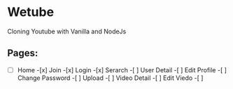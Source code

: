 # Wetube

Cloning Youtube with Vanilla and NodeJs

## Pages:

-[ ] Home -[x] Join -[x] Login -[x] Serarch -[ ] User Detail -[ ] Edit Profile -[ ] Change Password -[ ] Upload -[ ] Video Detail -[ ] Edit Viedo -[ ]
